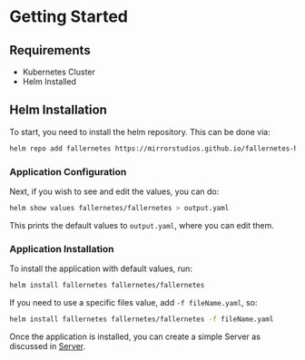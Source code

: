 # Getting Started
## Requirements
* Kubernetes Cluster
* Helm Installed

## Helm Installation
To start, you need to install the helm repository. This can be done via:
```bash
helm repo add fallernetes https://mirrorstudios.github.io/fallernetes-helm
```

### Application Configuration
Next, if you wish to see and edit the values, you can do:
```bash
helm show values fallernetes/fallernetes > output.yaml
```
This prints the default values to `output.yaml`, where you can edit them.

### Application Installation
To install the application with default values, run:
```bash
helm install fallernetes fallernetes/fallernetes 
```

If you need to use a specific files value, add `-f fileName.yaml`, so:
```bash
helm install fallernetes fallernetes/fallernetes -f fileName.yaml
```

Once the application is installed, you can create a simple Server as discussed in [Server](server.md).